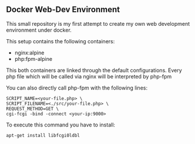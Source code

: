 Docker Web-Dev Environment
--------------------------
This small repository is my first attempt to create my own web development environment under docker.

This setup contains the following containers:

- nginx:alpine
- php:fpm-alpine

This both containers are linked through the default configurations. Every php file which will be called via nginx will be interpreted by php-fpm

You can also directly call php-fpm with the following lines:

```
SCRIPT_NAME=<your-file.php> \
SCRIPT_FILENAME=<./src/your-file.php> \
REQUEST_METHOD=GET \
cgi-fcgi -bind -connect <your-ip:9000>
```
To execute this command you have to install:

```
apt-get install libfcgi0ldbl
```
